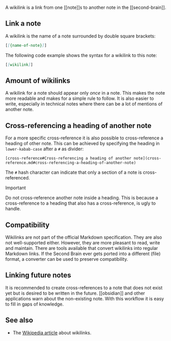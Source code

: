 A wikilink is a link from one [[note]]s to another note in the [[second-brain]].

## Link a note
A wikilink is the name of a note surrounded by double square brackets:
```md
[[{name-of-note}]]
```

The following code example shows the syntax for a wikilink to this note:
```md
[[wikilink]]
```

## Amount of wikilinks
A wikilink for a note should appear only *once* in a note.
This makes the note more readable and makes for a simple rule to follow.
It is also easier to write, especially in technical notes where there can be a lot of mentions of another note.

## Cross-referencing a heading of another note
For a more specific cross-reference it is also possible to cross-reference a heading of other note.
This can be achieved by specifying the heading in `lower-kabab-case` after a `#` as divider:
```
[cross-reference#Cross-referencing a heading of another note](cross-reference.md#cross-referencing-a-heading-of-another-note)
```

The `#` hash character can indicate that only a section of a note is cross-referenced.

> [!IMPORTANT]
> Do not cross-reference another note inside a heading.
> This is because a cross-reference to a heading that also has a cross-reference, is ugly to handle.

## Compatibility
Wikilinks are not part of the official Markdown specification.
They are also not well-supported either.
However, they are more pleasant to read, write and maintain.
There are tools available that convert wikilinks into regular Markdown links.
If the Second Brain ever gets ported into a different (file) format, a converter can be used to preserve compatibility.

## Linking future notes
It is recommended to create cross-references to a note that does not exist yet but is desired to be written in the future.
[[obsidian]] and other applications warn about the non-existing note.
With this workflow it is easy to fill in gaps of knowledge.

## See also
* The [Wikipedia article](https://en.wikipedia.org/wiki/Help:Link) about wikilinks.
